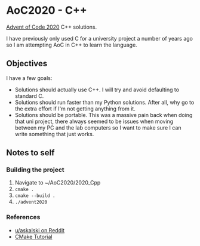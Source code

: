 # AoC2020 - C++

[Advent of Code 2020](https://adventofcode.com/2020/) C++ solutions.

I have previously only used C for a university project a number of years ago so I am attempting AoC in C++ to learn the language.

## Objectives
I have a few goals:
 - Solutions should actually use C++. I will try and avoid defaulting to standard C.
 - Solutions should run faster than my Python solutions. After all, why go to the extra effort if I'm not getting anything from it.
 - Solutions should be portable. This was a massive pain back when doing that uni project, there always seemed to be issues when moving between my PC and the lab computers so I want to make sure I can write something that just works.

## Notes to self
### Building the project
1. Navigate to ~/AoC2020/2020_Cpp
2. `cmake .`
3. `cmake --build .`
4. `./advent2020`

### References
 - [u/askalski on Reddit](https://www.reddit.com/r/adventofcode/comments/kkq6r3/2020_optimized_solutions_in_c_291_ms_total/)
 - [CMake Tutorial](https://cmake.org/cmake/help/latest/guide/tutorial/index.html)